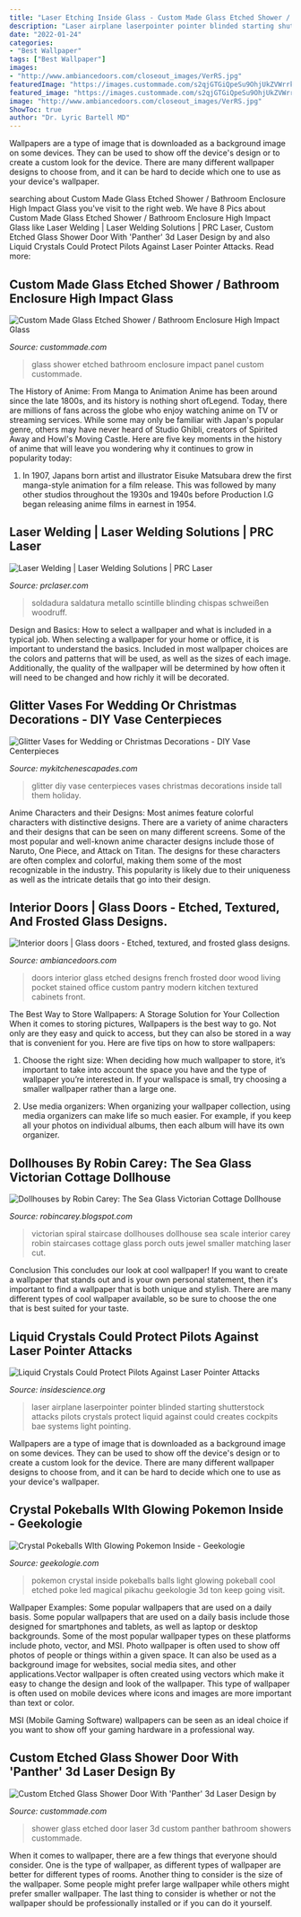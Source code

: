 ```yaml
---
title: "Laser Etching Inside Glass - Custom Made Glass Etched Shower / Bathroom Enclosure High Impact Glass"
description: "Laser airplane laserpointer pointer blinded starting shutterstock attacks pilots crystals protect liquid against could creates cockpits bae systems light pointing"
date: "2022-01-24"
categories:
- "Best Wallpaper"
tags: ["Best Wallpaper"]
images:
- "http://www.ambiancedoors.com/closeout_images/VerRS.jpg"
featuredImage: "https://images.custommade.com/s2qjGTGiQpeSu9OhjUkZVWrrkLg=/custommade-photosets/347435/347435.1028097.jpg"
featured_image: "https://images.custommade.com/s2qjGTGiQpeSu9OhjUkZVWrrkLg=/custommade-photosets/347435/347435.1028097.jpg"
image: "http://www.ambiancedoors.com/closeout_images/VerRS.jpg"
ShowToc: true
author: "Dr. Lyric Bartell MD"
---
```



Wallpapers are a type of image that is downloaded as a background image on some devices. They can be used to show off the device's design or to create a custom look for the device. There are many different wallpaper designs to choose from, and it can be hard to decide which one to use as your device's wallpaper.

	

		
searching about Custom Made Glass Etched Shower / Bathroom Enclosure High Impact Glass you've visit to the right web. We have 8 Pics about Custom Made Glass Etched Shower / Bathroom Enclosure High Impact Glass like Laser Welding | Laser Welding Solutions | PRC Laser, Custom Etched Glass Shower Door With &#039;Panther&#039; 3d Laser Design by and also Liquid Crystals Could Protect Pilots Against Laser Pointer Attacks. Read more:
		
    
## Custom Made Glass Etched Shower / Bathroom Enclosure High Impact Glass

<img loading=lazy src="https://images.custommade.com/s2qjGTGiQpeSu9OhjUkZVWrrkLg=/custommade-photosets/347435/347435.1028097.jpg" onerror="this.onerror=null;this.src='https://tse3.mm.bing.net/th?id=OIP.IFkAB_gIj21NdrVzA4y1eAHaL6&amp;pid=15.1';" alt="Custom Made Glass Etched Shower / Bathroom Enclosure High Impact Glass">

_Source: custommade.com_

>glass shower etched bathroom enclosure impact panel custom custommade. 

	

The History of Anime: From Manga to Animation
Anime has been around since the late 1800s, and its history is nothing short ofLegend. Today, there are millions of fans across the globe who enjoy watching anime on TV or streaming services. While some may only be familiar with Japan's popular genre, others may have never heard of Studio Ghibli, creators of Spirited Away and Howl's Moving Castle. Here are five key moments in the history of anime that will leave you wondering why it continues to grow in popularity today:
1) In 1907, Japans born artist and illustrator Eisuke Matsubara drew the first manga-style animation for a film release. This was followed by many other studios throughout the 1930s and 1940s before Production I.G began releasing anime films in earnest in 1954.

    
## Laser Welding | Laser Welding Solutions | PRC Laser

<img loading=lazy src="https://2au901rx6ie2gspch230dgzy-wpengine.netdna-ssl.com/wp-content/uploads/Laser-welding-1024x682.jpg" onerror="this.onerror=null;this.src='https://tse1.mm.bing.net/th?id=OIP.F8B84MvdAJ-wnheGnm4wewHaE7&amp;pid=15.1';" alt="Laser Welding | Laser Welding Solutions | PRC Laser">

_Source: prclaser.com_

>soldadura saldatura metallo scintille blinding chispas schweißen woodruff. 

	

Design and Basics: How to select a wallpaper and what is included in a typical job.
When selecting a wallpaper for your home or office, it is important to understand the basics. Included in most wallpaper choices are the colors and patterns that will be used, as well as the sizes of each image. Additionally, the quality of the wallpaper will be determined by how often it will need to be changed and how richly it will be decorated.

    
## Glitter Vases For Wedding Or Christmas Decorations - DIY Vase Centerpieces

<img loading=lazy src="http://2.bp.blogspot.com/-E7-L-BSbdwc/UlSYQMswy0I/AAAAAAAAC_w/eSALQd7oMqI/s1600/tall.jpg" onerror="this.onerror=null;this.src='https://tse4.mm.bing.net/th?id=OIP.x1L_54NnTIV-0smraOwGFwHaLE&amp;pid=15.1';" alt="Glitter Vases for Wedding or Christmas Decorations - DIY Vase Centerpieces">

_Source: mykitchenescapades.com_

>glitter diy vase centerpieces vases christmas decorations inside tall them holiday. 

	

Anime Characters and their Designs: Most animes feature colorful characters with distinctive designs.
There are a variety of anime characters and their designs that can be seen on many different screens. Some of the most popular and well-known anime character designs include those of Naruto, One Piece, and Attack on Titan. The designs for these characters are often complex and colorful, making them some of the most recognizable in the industry. This popularity is likely due to their uniqueness as well as the intricate details that go into their design.

    
## Interior Doors | Glass Doors - Etched, Textured, And Frosted Glass Designs.

<img loading=lazy src="http://www.ambiancedoors.com/closeout_images/VerRS.jpg" onerror="this.onerror=null;this.src='https://tse3.mm.bing.net/th?id=OIP.gEZEs_cAzwtMVJCTaS-XKgHaKV&amp;pid=15.1';" alt="Interior doors | Glass doors - Etched, textured, and frosted glass designs.">

_Source: ambiancedoors.com_

>doors interior glass etched designs french frosted door wood living pocket stained office custom pantry modern kitchen textured cabinets front. 

	

The Best Way to Store Wallpapers: A Storage Solution for Your Collection
When it comes to storing pictures, Wallpapers is the best way to go. Not only are they easy and quick to access, but they can also be stored in a way that is convenient for you. Here are five tips on how to store wallpapers:
1) Choose the right size: When deciding how much wallpaper to store, it’s important to take into account the space you have and the type of wallpaper you’re interested in. If your wallspace is small, try choosing a smaller wallpaper rather than a large one.

2) Use media organizers: When organizing your wallpaper collection, using media organizers can make life so much easier. For example, if you keep all your photos on individual albums, then each album will have its own organizer.

    
## Dollhouses By Robin Carey: The Sea Glass Victorian Cottage Dollhouse

<img loading=lazy src="http://3.bp.blogspot.com/-mSl8cDJChSw/Ue6Z735gOQI/AAAAAAAABAI/kz27GluuFs0/s1600/IMG_4318.JPG" onerror="this.onerror=null;this.src='https://tse2.mm.bing.net/th?id=OIP.Oanba_SVVzzm4Y4nU---rwHaJ4&amp;pid=15.1';" alt="Dollhouses by Robin Carey: The Sea Glass Victorian Cottage Dollhouse">

_Source: robincarey.blogspot.com_

>victorian spiral staircase dollhouses dollhouse sea scale interior carey robin staircases cottage glass porch outs jewel smaller matching laser cut. 

	

Conclusion
This concludes our look at cool wallpaper! If you want to create a wallpaper that stands out and is your own personal statement, then it's important to find a wallpaper that is both unique and stylish. There are many different types of cool wallpaper available, so be sure to choose the one that is best suited for your taste.

    
## Liquid Crystals Could Protect Pilots Against Laser Pointer Attacks

<img loading=lazy src="https://www.insidescience.org/sites/default/files/sites/default/styles/files/380x220-news/public/2019/laserairplane.jpg" onerror="this.onerror=null;this.src='https://tse2.mm.bing.net/th?id=OIP.BtuUoe9-vke2svAzOd5M_gHaEX&amp;pid=15.1';" alt="Liquid Crystals Could Protect Pilots Against Laser Pointer Attacks">

_Source: insidescience.org_

>laser airplane laserpointer pointer blinded starting shutterstock attacks pilots crystals protect liquid against could creates cockpits bae systems light pointing. 

	

Wallpapers are a type of image that is downloaded as a background image on some devices. They can be used to show off the device's design or to create a custom look for the device. There are many different wallpaper designs to choose from, and it can be hard to decide which one to use as your device's wallpaper.

    
## Crystal Pokeballs WIth Glowing Pokemon Inside - Geekologie

<img loading=lazy src="http://geekologie.com/2015/05/29/crystal-pokeballs-13.jpg" onerror="this.onerror=null;this.src='https://tse3.mm.bing.net/th?id=OIP.JpjFnIFXp4ZIBb4WbUi9TQHaJ3&amp;pid=15.1';" alt="Crystal Pokeballs WIth Glowing Pokemon Inside - Geekologie">

_Source: geekologie.com_

>pokemon crystal inside pokeballs balls light glowing pokeball cool etched poke led magical pikachu geekologie 3d ton keep going visit. 

	

Wallpaper Examples: Some popular wallpapers that are used on a daily basis.
Some popular wallpapers that are used on a daily basis include those designed for smartphones and tablets, as well as laptop or desktop backgrounds. Some of the most popular wallpaper types on these platforms include photo, vector, and MSI. 
Photo wallpaper is often used to show off photos of people or things within a given space. It can also be used as a background image for websites, social media sites, and other applications.Vector wallpaper is often created using vectors which make it easy to change the design and look of the wallpaper. This type of wallpaper is often used on mobile devices where icons and images are more important than text or color. 

MSI (Mobile Gaming Software) wallpapers can be seen as an ideal choice if you want to show off your gaming hardware in a professional way.

    
## Custom Etched Glass Shower Door With &#039;Panther&#039; 3d Laser Design By

<img loading=lazy src="https://images.custommade.com/RQP9XFZNXBeiPGK_e_l2RBog4U4=/custommade-photosets/347435/347435.1027672.jpg" onerror="this.onerror=null;this.src='https://tse1.mm.bing.net/th?id=OIP.GOdelSNaLuFI44GdOZB5sgHaKi&amp;pid=15.1';" alt="Custom Etched Glass Shower Door With &#039;Panther&#039; 3d Laser Design by">

_Source: custommade.com_

>shower glass etched door laser 3d custom panther bathroom showers custommade. 

	

When it comes to wallpaper, there are a few things that everyone should consider. One is the type of wallpaper, as different types of wallpaper are better for different types of rooms. Another thing to consider is the size of the wallpaper. Some people might prefer large wallpaper while others might prefer smaller wallpaper. The last thing to consider is whether or not the wallpaper should be professionally installed or if you can do it yourself.

